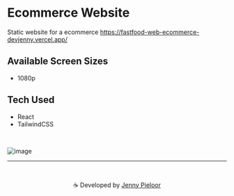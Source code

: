 # Ecommerce  Website
Static website for a ecommerce https://fastfood-web-ecommerce-devjenny.vercel.app/

## Available Screen Sizes
- 1080p
  
## Tech Used
- React
- TailwindCSS

<br>

![image](https://github.com/devJennyy/ecommerce/assets/135243946/d8e4d9a3-6edf-40f7-9a11-2d508caa70eb)



***

<br>
<p align="center">☕ Developed by <a href="https://linktree-jenny.vercel.app/">Jenny Pieloor</a></p>
